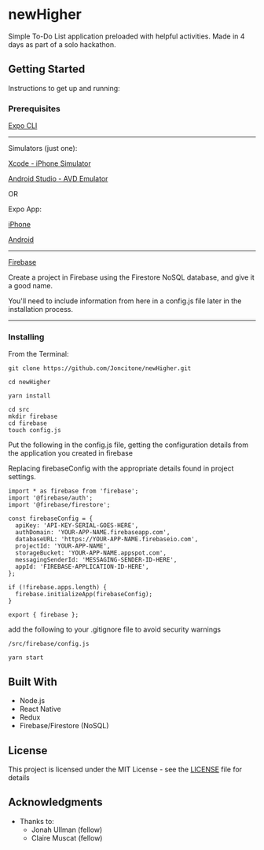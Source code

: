 # newHigher

Simple To-Do List application preloaded with helpful activities. Made in 4 days as part of a solo hackathon.

## Getting Started

Instructions to get up and running:

### Prerequisites

[Expo CLI](https://docs.expo.io/workflow/expo-cli/)

---

Simulators (just one):

[Xcode - iPhone Simulator](https://developer.apple.com/xcode/)

[Android Studio - AVD Emulator](https://developer.android.com/studio)

OR

Expo App:

[iPhone](https://apps.apple.com/us/app/expo-client/id982107779)

[Android](https://play.google.com/store/apps/details?id=host.exp.exponent)

---

[Firebase](https://console.firebase.google.com/u/0/)

Create a project in Firebase using the Firestore NoSQL database, and give it a good name.

You'll need to include information from here in a config.js file later in the installation process.

---

### Installing

From the Terminal:

```
git clone https://github.com/Joncitone/newHigher.git
```

```
cd newHigher
```

```
yarn install
```

```
cd src
mkdir firebase
cd firebase
touch config.js
```

Put the following in the config.js file, getting the configuration details from the application you created in firebase

Replacing firebaseConfig with the appropriate details found in project settings.

```
import * as firebase from 'firebase';
import '@firebase/auth';
import '@firebase/firestore';

const firebaseConfig = {
  apiKey: 'API-KEY-SERIAL-GOES-HERE',
  authDomain: 'YOUR-APP-NAME.firebaseapp.com',
  databaseURL: 'https://YOUR-APP-NAME.firebaseio.com',
  projectId: 'YOUR-APP-NAME',
  storageBucket: 'YOUR-APP-NAME.appspot.com',
  messagingSenderId: 'MESSAGING-SENDER-ID-HERE',
  appId: 'FIREBASE-APPLICATION-ID-HERE',
};

if (!firebase.apps.length) {
  firebase.initializeApp(firebaseConfig);
}

export { firebase };
```

add the following to your .gitignore file to avoid security warnings

```
/src/firebase/config.js
```

```
yarn start
```

## Built With

- Node.js
- React Native
- Redux
- Firebase/Firestore (NoSQL)

## License

This project is licensed under the MIT License - see the [LICENSE](LICENSE) file for details

## Acknowledgments

- Thanks to:
  - Jonah Ullman (fellow)
  - Claire Muscat (fellow)
